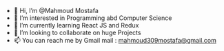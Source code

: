- 👋 Hi, I’m @Mahmoud Mostafa
- 👀 I’m interested in Programming abd Computer Science
- 🌱 I’m currently learning React JS and Redux
- 💞️ I’m looking to collaborate on huge Projects
- 📫 You can reach me by Gmail mail : mahmoud309mostafa@gmail.com

<!---
mahmoudjhonny/mahmoudjhonny is a ✨ special ✨ repository because its `README.md` (this file) appears on your GitHub profile.
You can click the Preview link to take a look at your changes.
--->
